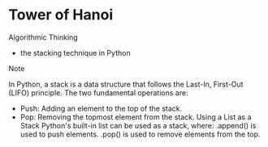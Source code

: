 # Tower of Hanoi
Algorithmic Thinking
* the stacking technique in Python
> [!NOTE]
>In Python, a stack is a data structure that follows the Last-In, First-Out (LIFO) principle. The two fundamental operations are:
* Push: Adding an element to the top of the stack.
* Pop: Removing the topmost element from the stack.
Using a List as a Stack
Python's built-in list can be used as a stack, where:
.append() is used to push elements.
.pop() is used to remove elements from the top.

